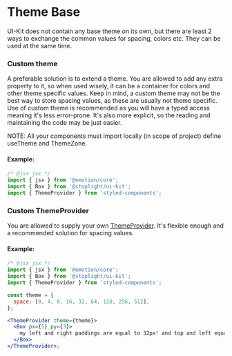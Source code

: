 # Theme Base

UI-Kit does not contain any base theme on its own, but there are least 2 ways to exchange the common values for spacing, colors etc.
They can be used at the same time.

### Custom theme

A preferable solution is to extend a theme. You are allowed to add any extra property to it, so when used wisely, it can be a container for colors and other theme specific values.
Keep in mind, a custom theme may not be the best way to store spacing values, as these are usually not theme specific.
Use of custom theme is recommended as you will have a typed access meaning it's less error-prone.
It's also more explicit, so the reading and maintaining the code may be just easier.

NOTE: All your components must import locally (in scope of project) define useTheme and ThemeZone.

#### Example:

```jsx
/* @jsx jsx */
import { jsx } from '@emotion/core';
import { Box } from '@stoplight/ui-kit';
import { ThemeProvider } from 'styled-components';
```

### Custom ThemeProvider

You are allowed to supply your own [ThemeProvider](https://github.com/jxnblk/styled-system/blob/master/docs/getting-started.md#theming).
It's flexible enough and a recommended solution for spacing values.

#### Example:

```jsx
/* @jsx jsx */
import { jsx } from '@emotion/core';
import { Box } from '@stoplight/ui-kit';
import { ThemeProvider } from 'styled-components';

const theme = {
  space: [0, 4, 8, 16, 32, 64, 128, 256, 512],
};

<ThemeProvider theme={theme}>
  <Box px={5} py={3}>
    my left and right paddings are equal to 32px! and top and left equal 16px.
  </Box>
</ThemeProvider>;
```
